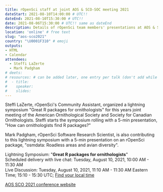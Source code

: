 ```yaml
---
title: rOpenSci staff at joint AOS & SCO-SOC meeting 2021
dateStart: 2021-08-10T14:00:00 # UTC!!
dateEnd: 2021-08-10T15:30:00 # UTC!!
date: 2021-08-06T15:30:00 # UTC!! same as dateEnd
description: Details of rOpenSci team members' presentations at AOS & SCO-SOC 2021
location: 'online' # free text
slug: "aos-sco2021"
country: "\U0001F310" # emoji
outputs: 
- HTML
- Calendar 
attendees:
  - Steffi LaZerte
  - Mark Padgham
# deets: 
# resources: # can be added later, one entry per talk (don't add while still empty, add once there are resources)
#  - title: 
#    speaker: 
#    slides: 
---
```


Steffi LaZerte, rOpenSci's Community Assistant, organized a lightning symposium "Great R packages for ornithologists" for this years joint meeting of the American Ornithological Society and Society for Canadian Ornithologists. Steffi starts the symposium rolling with a 5-min presentation, "How can ornithologists find R packages?"

Mark Padgham, rOpenSci Software Research Scientist, is also contributing to this lightning symposium with a 5-min presentation on an rOpenSci package, "osmdata: Roadless areas and avian diversity".

Lightning Symposium: "**Great R packages for ornithologists**"</br>
Scheduled delivery with live chat: Tuesday, August 10, 2021, 10:00 AM - 11:30 AM<br>
Live Discussion: Tuesday, August 10, 2021, 11:10 AM - 11:30 AM Eastern Time; 15:10 - 15:30 UTC; [Find your local time](https://www.timeanddate.com/worldclock/converter.html?iso=20210803T151000&p1=1440&p2=250)


[AOS SCO 2021 conference website](https://meeting.americanornithology.org/)


